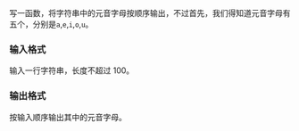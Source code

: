 写一函数，将字符串中的元音字母按顺序输出，不过首先，我们得知道元音字母有五个，分别是`a`,`e`,`i`,`o`,`u`。

### 输入格式

输入一行字符串，长度不超过 $100$。

### 输出格式

按输入顺序输出其中的元音字母。
